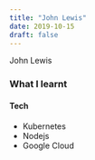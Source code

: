```yaml
---
title: "John Lewis"
date: 2019-10-15
draft: false
---
```


John Lewis

### What I learnt

#### Tech
- Kubernetes
- Nodejs
- Google Cloud